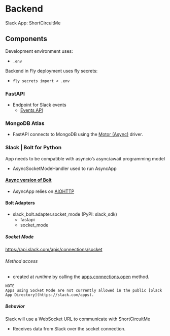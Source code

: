 # Backend
Slack App: ShortCircuitMe

## Components
Development environment uses:
- `.env`

Backend in Fly deployment uses fly secrets:
- `fly secrets import < .env`

### FastAPI
- Endpoint for Slack events
  - [Events API](https://api.slack.com/apis/connections/events-api)

### MongoDB Atlas
- FastAPI connects to MongoDB using the [Motor (Async)](https://www.mongodb.com/docs/drivers/motor/) driver.

### Slack | Bolt for Python
App needs to be compatible with asyncio’s async/await programming model
- AsyncSocketModeHandler used to run AsyncApp

#### [Async version of Bolt](https://slack.dev/bolt-python/concepts#async)
- AsyncApp relies on [AIOHTTP](https://pypi.org/project/aiohttp/)

#### Bolt Adapters
- slack_bolt.adapter.socket_mode (PyPI: slack_sdk)
  - fastapi
  - socket_mode

##### Socket Mode
https://api.slack.com/apis/connections/socket

###### Method access
- created at _runtime_ by calling the [apps.connections.open](https://api.slack.com/methods/apps.connections.open) method.

```text
NOTE
Apps using Socket Mode are not currently allowed in the public [Slack App Directory](https://slack.com/apps).
```

##### Behavior
Slack will use a WebSocket URL to communicate with ShortCircuitMe
- Receives data from Slack over the socket connection.
